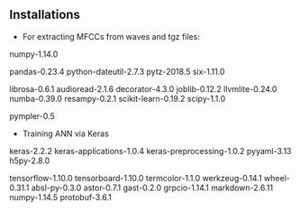 ## Installations

* For extracting MFCCs from waves and tgz files:

numpy-1.14.0

pandas-0.23.4
python-dateutil-2.7.3 
pytz-2018.5 
six-1.11.0

librosa-0.6.1 
audioread-2.1.6 
decorator-4.3.0 
joblib-0.12.2 
llvmlite-0.24.0 
numba-0.39.0 
resampy-0.2.1 
scikit-learn-0.19.2 
scipy-1.1.0

pympler-0.5

* Training ANN via Keras

keras-2.2.2 
keras-applications-1.0.4 
keras-preprocessing-1.0.2 
pyyaml-3.13
h5py-2.8.0 

tensorflow-1.10.0 
tensorboard-1.10.0 
termcolor-1.1.0 
werkzeug-0.14.1 
wheel-0.31.1
absl-py-0.3.0 
astor-0.7.1 
gast-0.2.0 
grpcio-1.14.1 
markdown-2.6.11 
numpy-1.14.5 
protobuf-3.6.1 


